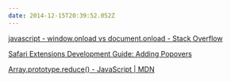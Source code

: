 ```yaml
---
date: 2014-12-15T20:39:52.052Z
---
```

[javascript - window.onload vs document.onload - Stack Overflow](http://stackoverflow.com/questions/588040/window-onload-vs-document-onload)

[Safari Extensions Development Guide: Adding Popovers](https://developer.apple.com/library/safari/documentation/Tools/Conceptual/SafariExtensionGuide/AddingPopovers/AddingPopovers.html#//apple_ref/doc/uid/TP40009977-CH21-SW1)

[Array.prototype.reduce() - JavaScript | MDN](https://developer.mozilla.org/en/docs/Web/JavaScript/Reference/Global_Objects/Array/reduce)

